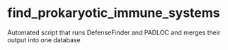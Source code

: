 # find_prokaryotic_immune_systems
Automated script that runs DefenseFinder and PADLOC and merges their output into one database

